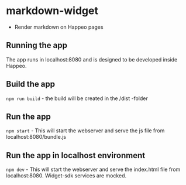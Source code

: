 # markdown-widget

- Render markdown on Happeo pages 


## Running the app

The app runs in localhost:8080 and is designed to be developed inside Happeo.

## Build the app

`npm run build` - the build will be created in the /dist -folder

## Run the app

`npm start` - This will start the webserver and serve the js file from localhost:8080/bundle.js

## Run the app in localhost environment

`npm dev` - This will start the webserver and serve the index.html file from localhost:8080. Widget-sdk services are mocked.
